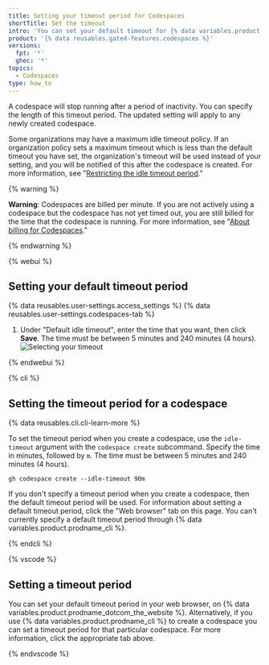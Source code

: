 ```yaml
---
title: Setting your timeout period for Codespaces
shortTitle: Set the timeout
intro: 'You can set your default timeout for {% data variables.product.prodname_codespaces %} in your personal settings page.'
product: '{% data reusables.gated-features.codespaces %}'
versions:
  fpt: '*'
  ghec: '*'
topics:
  - Codespaces
type: how_to
---
```


A codespace will stop running after a period of inactivity. You can specify the length of this timeout period. The updated setting will apply to any newly created codespace.

Some organizations may have a maximum idle timeout policy. If an organization policy sets a maximum timeout which is less than the default timeout you have set, the organization's timeout will be used instead of your setting, and you will be notified of this after the codespace is created. For more information, see "[Restricting the idle timeout period](/codespaces/managing-codespaces-for-your-organization/restricting-the-idle-timeout-period)."

{% warning %}

**Warning**: Codespaces are billed per minute. If you are not actively using a codespace but the codespace has not yet timed out, you are still billed for the time that the codespace is running. For more information, see "[About billing for Codespaces](/billing/managing-billing-for-github-codespaces/about-billing-for-codespaces#codespaces-pricing)."

{% endwarning %}

{% webui %}

## Setting your default timeout period

{% data reusables.user-settings.access_settings %}
{% data reusables.user-settings.codespaces-tab %}
1. Under "Default idle timeout", enter the time that you want, then click **Save**. The time must be between 5 minutes and 240 minutes (4 hours).
   ![Selecting your timeout](/assets/images/help/codespaces/setting-default-timeout.png)

{% endwebui %}

{% cli %}

## Setting the timeout period for a codespace

{% data reusables.cli.cli-learn-more %}

To set the timeout period when you create a codespace, use the `idle-timeout` argument with the `codespace create` subcommand. Specify the time in minutes, followed by `m`. The time must be between 5 minutes and 240 minutes (4 hours).

```shell
gh codespace create --idle-timeout 90m
```

If you don't specify a timeout period when you create a codespace, then the default timeout period will be used. For information about setting a default timeout period, click the "Web browser" tab on this page. You can't currently specify a default timeout period through {% data variables.product.prodname_cli %}.

{% endcli %}

{% vscode %}

## Setting a timeout period

You can set your default timeout period in your web browser, on {% data variables.product.prodname_dotcom_the_website %}. Alternatively, if you use {% data variables.product.prodname_cli %} to create a codespace you can set a timeout period for that particular codespace. For more information, click the appropriate tab above.

{% endvscode %}
